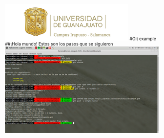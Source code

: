 ![alt text](https://github.com/OscarGovea/GitExample/blob/master/escudo.png)
#Git example
##¡Hola mundo!
Estos son los pasos que se siguieron
![alt text](https://github.com/OscarGovea/GitExample/blob/master/GitPasos.png)